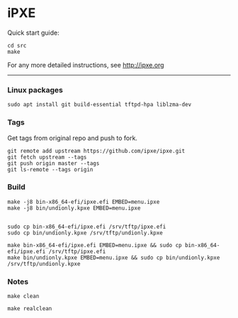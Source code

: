 # iPXE

Quick start guide:

```
cd src
make
```
For any more detailed instructions, see http://ipxe.org

---

### Linux packages

```
sudo apt install git build-essential tftpd-hpa liblzma-dev
```

### Tags

Get tags from original repo and push to fork.

```
git remote add upstream https://github.com/ipxe/ipxe.git
git fetch upstream --tags
git push origin master --tags
git ls-remote --tags origin
```
### Build

```
make -j8 bin-x86_64-efi/ipxe.efi EMBED=menu.ipxe
make -j8 bin/undionly.kpxe EMBED=menu.ipxe 


sudo cp bin-x86_64-efi/ipxe.efi /srv/tftp/ipxe.efi
sudo cp bin/undionly.kpxe /srv/tftp/undionly.kpxe

```

```
make bin-x86_64-efi/ipxe.efi EMBED=menu.ipxe && sudo cp bin-x86_64-efi/ipxe.efi /srv/tftp/ipxe.efi
make bin/undionly.kpxe EMBED=menu.ipxe && sudo cp bin/undionly.kpxe /srv/tftp/undionly.kpxe
```

### Notes


`make clean`

`make realclean`


